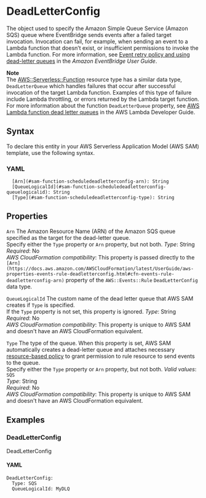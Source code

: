 # DeadLetterConfig<a name="sam-property-function-scheduledeadletterconfig"></a>

The object used to specify the Amazon Simple Queue Service \(Amazon SQS\) queue where EventBridge sends events after a failed target invocation\. Invocation can fail, for example, when sending an event to a Lambda function that doesn’t exist, or insufficient permissions to invoke the Lambda function\. For more information, see [Event retry policy and using dead\-letter queues](https://docs.aws.amazon.com/eventbridge/latest/userguide/rule-dlq.html) in the *Amazon EventBridge User Guide*\.

**Note**  
The [AWS::Serverless::Function](sam-resource-function.md) resource type has a similar data type, `DeadLetterQueue` which handles failures that occur after successful invocation of the target Lambda function\. Examples of this type of failure include Lambda throttling, or errors returned by the Lambda target function\. For more information about the function `DeadLetterQueue` property, see [AWS Lambda function dead letter queues](https://docs.aws.amazon.com/lambda/latest/dg/invocation-async.html#dlq) in the AWS Lambda Developer Guide\.

## Syntax<a name="sam-property-function-scheduledeadletterconfig-syntax"></a>

To declare this entity in your AWS Serverless Application Model \(AWS SAM\) template, use the following syntax\.

### YAML<a name="sam-property-function-scheduledeadletterconfig-syntax.yaml"></a>

```
  [Arn](#sam-function-scheduledeadletterconfig-arn): String
  [QueueLogicalId](#sam-function-scheduledeadletterconfig-queuelogicalid): String
  [Type](#sam-function-scheduledeadletterconfig-type): String
```

## Properties<a name="sam-property-function-scheduledeadletterconfig-properties"></a>

 `Arn`   <a name="sam-function-scheduledeadletterconfig-arn"></a>
The Amazon Resource Name \(ARN\) of the Amazon SQS queue specified as the target for the dead\-letter queue\.  
Specify either the `Type` property or `Arn` property, but not both\.
*Type*: String  
*Required*: No  
*AWS CloudFormation compatibility*: This property is passed directly to the `[Arn](https://docs.aws.amazon.com/AWSCloudFormation/latest/UserGuide/aws-properties-events-rule-deadletterconfig.html#cfn-events-rule-deadletterconfig-arn)` property of the `AWS::Events::Rule` `DeadLetterConfig` data type\.

 `QueueLogicalId`   <a name="sam-function-scheduledeadletterconfig-queuelogicalid"></a>
The custom name of the dead letter queue that AWS SAM creates if `Type` is specified\.  
If the `Type` property is not set, this property is ignored\.
*Type*: String  
*Required*: No  
*AWS CloudFormation compatibility*: This property is unique to AWS SAM and doesn't have an AWS CloudFormation equivalent\.

 `Type`   <a name="sam-function-scheduledeadletterconfig-type"></a>
The type of the queue\. When this property is set, AWS SAM automatically creates a dead\-letter queue and attaches necessary [resource\-based policy](https://docs.aws.amazon.com/eventbridge/latest/userguide/rule-dlq.html#dlq-perms) to grant permission to rule resource to send events to the queue\.  
Specify either the `Type` property or `Arn` property, but not both\.
*Valid values*: `SQS`  
*Type*: String  
*Required*: No  
*AWS CloudFormation compatibility*: This property is unique to AWS SAM and doesn't have an AWS CloudFormation equivalent\.

## Examples<a name="sam-property-function-scheduledeadletterconfig--examples"></a>

### DeadLetterConfig<a name="sam-property-function-scheduledeadletterconfig--examples--deadletterconfig"></a>

DeadLetterConfig

#### YAML<a name="sam-property-function-scheduledeadletterconfig--examples--deadletterconfig--yaml"></a>

```
DeadLetterConfig:
  Type: SQS
  QueueLogicalId: MyDLQ
```